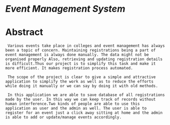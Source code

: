 # ***Event Management System***
# **Abstract**
     Various events take place in colleges and event management has always been a topic of concern. Maintaining registrations being a part of event management is always done manually. The data might not be organised properly Also, retrieving and updating registration details is difficult.Thus our project is to simplify this task and make it more efficient. It makes registration process automated. 
  
     The scope of the project is clear to give a simple and attractive application to simplify the work as well as to reduce the efforts while doing it manually or we can say by doing it with old methods. 
     
     In this application we are able to save database of all registrations made by the user. In this way we can keep track of records without human interference.Two kinds of people are able to use this application as user and the admin as well. The user is able to register for an event just a click away sitting at home and the admin is able to add or update/manage events accordingly. 
